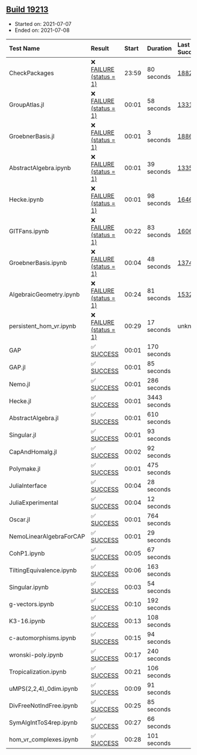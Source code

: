 ## [Build 19213](https://oscarci.mathematik.uni-kl.de/job/oscar/19213/)

* Started on: 2021-07-07
* Ended on: 2021-07-08

| Test Name    | Result | Start | Duration | Last Success | First Failure |
|:-------------|:-------|:------|:---------|:-------------|:--------------|
| CheckPackages | ❌ [FAILURE (status = 1)](https://oscarci.mathematik.uni-kl.de/job/oscar/19213/artifact/logs/build-19213/CheckPackages.log) | 23:59 | 80 seconds | [18822](https://oscarci.mathematik.uni-kl.de/job/oscar/18822/) | [18823](https://oscarci.mathematik.uni-kl.de/job/oscar/18823/) |
| GroupAtlas.jl | ❌ [FAILURE (status = 1)](https://oscarci.mathematik.uni-kl.de/job/oscar/19213/artifact/logs/build-19213/GroupAtlas.jl.log) | 00:01 | 58 seconds | [13311](https://oscarci.mathematik.uni-kl.de/job/oscar/13311/) | [13312](https://oscarci.mathematik.uni-kl.de/job/oscar/13312/) |
| GroebnerBasis.jl | ❌ [FAILURE (status = 1)](https://oscarci.mathematik.uni-kl.de/job/oscar/19213/artifact/logs/build-19213/GroebnerBasis.jl.log) | 00:01 | 3 seconds | [18864](https://oscarci.mathematik.uni-kl.de/job/oscar/18864/) | [18865](https://oscarci.mathematik.uni-kl.de/job/oscar/18865/) |
| AbstractAlgebra.ipynb | ❌ [FAILURE (status = 1)](https://oscarci.mathematik.uni-kl.de/job/oscar/19213/artifact/logs/build-19213/AbstractAlgebra.ipynb.log) | 00:01 | 39 seconds | [13355](https://oscarci.mathematik.uni-kl.de/job/oscar/13355/) | [13356](https://oscarci.mathematik.uni-kl.de/job/oscar/13356/) |
| Hecke.ipynb | ❌ [FAILURE (status = 1)](https://oscarci.mathematik.uni-kl.de/job/oscar/19213/artifact/logs/build-19213/Hecke.ipynb.log) | 00:01 | 98 seconds | [16463](https://oscarci.mathematik.uni-kl.de/job/oscar/16463/) | [16464](https://oscarci.mathematik.uni-kl.de/job/oscar/16464/) |
| GITFans.ipynb | ❌ [FAILURE (status = 1)](https://oscarci.mathematik.uni-kl.de/job/oscar/19213/artifact/logs/build-19213/GITFans.ipynb.log) | 00:22 | 83 seconds | [16068](https://oscarci.mathematik.uni-kl.de/job/oscar/16068/) | [16069](https://oscarci.mathematik.uni-kl.de/job/oscar/16069/) |
| GroebnerBasis.ipynb | ❌ [FAILURE (status = 1)](https://oscarci.mathematik.uni-kl.de/job/oscar/19213/artifact/logs/build-19213/GroebnerBasis.ipynb.log) | 00:04 | 48 seconds | [13748](https://oscarci.mathematik.uni-kl.de/job/oscar/13748/) | [13749](https://oscarci.mathematik.uni-kl.de/job/oscar/13749/) |
| AlgebraicGeometry.ipynb | ❌ [FAILURE (status = 1)](https://oscarci.mathematik.uni-kl.de/job/oscar/19213/artifact/logs/build-19213/AlgebraicGeometry.ipynb.log) | 00:24 | 81 seconds | [15322](https://oscarci.mathematik.uni-kl.de/job/oscar/15322/) | [15323](https://oscarci.mathematik.uni-kl.de/job/oscar/15323/) |
| persistent_hom_vr.ipynb | ❌ [FAILURE (status = 1)](https://oscarci.mathematik.uni-kl.de/job/oscar/19213/artifact/logs/build-19213/persistent_hom_vr.ipynb.log) | 00:29 | 17 seconds | unknown | unknown |
| GAP | ✅ [SUCCESS](https://oscarci.mathematik.uni-kl.de/job/oscar/19213/artifact/logs/build-19213/GAP.log) | 00:01 | 170 seconds |  |  |
| GAP.jl | ✅ [SUCCESS](https://oscarci.mathematik.uni-kl.de/job/oscar/19213/artifact/logs/build-19213/GAP.jl.log) | 00:01 | 85 seconds |  |  |
| Nemo.jl | ✅ [SUCCESS](https://oscarci.mathematik.uni-kl.de/job/oscar/19213/artifact/logs/build-19213/Nemo.jl.log) | 00:01 | 286 seconds |  |  |
| Hecke.jl | ✅ [SUCCESS](https://oscarci.mathematik.uni-kl.de/job/oscar/19213/artifact/logs/build-19213/Hecke.jl.log) | 00:01 | 3443 seconds |  |  |
| AbstractAlgebra.jl | ✅ [SUCCESS](https://oscarci.mathematik.uni-kl.de/job/oscar/19213/artifact/logs/build-19213/AbstractAlgebra.jl.log) | 00:01 | 610 seconds |  |  |
| Singular.jl | ✅ [SUCCESS](https://oscarci.mathematik.uni-kl.de/job/oscar/19213/artifact/logs/build-19213/Singular.jl.log) | 00:01 | 93 seconds |  |  |
| CapAndHomalg.jl | ✅ [SUCCESS](https://oscarci.mathematik.uni-kl.de/job/oscar/19213/artifact/logs/build-19213/CapAndHomalg.jl.log) | 00:02 | 92 seconds |  |  |
| Polymake.jl | ✅ [SUCCESS](https://oscarci.mathematik.uni-kl.de/job/oscar/19213/artifact/logs/build-19213/Polymake.jl.log) | 00:01 | 475 seconds |  |  |
| JuliaInterface | ✅ [SUCCESS](https://oscarci.mathematik.uni-kl.de/job/oscar/19213/artifact/logs/build-19213/JuliaInterface.log) | 00:04 | 28 seconds |  |  |
| JuliaExperimental | ✅ [SUCCESS](https://oscarci.mathematik.uni-kl.de/job/oscar/19213/artifact/logs/build-19213/JuliaExperimental.log) | 00:04 | 12 seconds |  |  |
| Oscar.jl | ✅ [SUCCESS](https://oscarci.mathematik.uni-kl.de/job/oscar/19213/artifact/logs/build-19213/Oscar.jl.log) | 00:01 | 764 seconds |  |  |
| NemoLinearAlgebraForCAP | ✅ [SUCCESS](https://oscarci.mathematik.uni-kl.de/job/oscar/19213/artifact/logs/build-19213/NemoLinearAlgebraForCAP.log) | 00:01 | 29 seconds |  |  |
| CohP1.ipynb | ✅ [SUCCESS](https://oscarci.mathematik.uni-kl.de/job/oscar/19213/artifact/logs/build-19213/CohP1.ipynb.log) | 00:05 | 67 seconds |  |  |
| TiltingEquivalence.ipynb | ✅ [SUCCESS](https://oscarci.mathematik.uni-kl.de/job/oscar/19213/artifact/logs/build-19213/TiltingEquivalence.ipynb.log) | 00:06 | 163 seconds |  |  |
| Singular.ipynb | ✅ [SUCCESS](https://oscarci.mathematik.uni-kl.de/job/oscar/19213/artifact/logs/build-19213/Singular.ipynb.log) | 00:03 | 54 seconds |  |  |
| g-vectors.ipynb | ✅ [SUCCESS](https://oscarci.mathematik.uni-kl.de/job/oscar/19213/artifact/logs/build-19213/g-vectors.ipynb.log) | 00:10 | 192 seconds |  |  |
| K3-16.ipynb | ✅ [SUCCESS](https://oscarci.mathematik.uni-kl.de/job/oscar/19213/artifact/logs/build-19213/K3-16.ipynb.log) | 00:13 | 108 seconds |  |  |
| c-automorphisms.ipynb | ✅ [SUCCESS](https://oscarci.mathematik.uni-kl.de/job/oscar/19213/artifact/logs/build-19213/c-automorphisms.ipynb.log) | 00:15 | 94 seconds |  |  |
| wronski-poly.ipynb | ✅ [SUCCESS](https://oscarci.mathematik.uni-kl.de/job/oscar/19213/artifact/logs/build-19213/wronski-poly.ipynb.log) | 00:17 | 240 seconds |  |  |
| Tropicalization.ipynb | ✅ [SUCCESS](https://oscarci.mathematik.uni-kl.de/job/oscar/19213/artifact/logs/build-19213/Tropicalization.ipynb.log) | 00:21 | 106 seconds |  |  |
| uMPS(2,2,4)_0dim.ipynb | ✅ [SUCCESS](https://oscarci.mathematik.uni-kl.de/job/oscar/19213/artifact/logs/build-19213/uMPS-2-2-4-_0dim.ipynb.log) | 00:09 | 91 seconds |  |  |
| DivFreeNotIndFree.ipynb | ✅ [SUCCESS](https://oscarci.mathematik.uni-kl.de/job/oscar/19213/artifact/logs/build-19213/DivFreeNotIndFree.ipynb.log) | 00:25 | 85 seconds |  |  |
| SymAlgIntToS4rep.ipynb | ✅ [SUCCESS](https://oscarci.mathematik.uni-kl.de/job/oscar/19213/artifact/logs/build-19213/SymAlgIntToS4rep.ipynb.log) | 00:27 | 66 seconds |  |  |
| hom_vr_complexes.ipynb | ✅ [SUCCESS](https://oscarci.mathematik.uni-kl.de/job/oscar/19213/artifact/logs/build-19213/hom_vr_complexes.ipynb.log) | 00:28 | 101 seconds |  |  |
